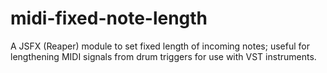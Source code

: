 # midi-fixed-note-length
A JSFX (Reaper) module to set fixed length of incoming notes; useful for lengthening MIDI signals from drum triggers for use with VST instruments.
